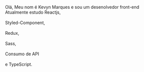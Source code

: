 Olá, 
Meu nom é Kevyn Marques e sou um desenolvedor front-end 
Atualmente estudo Reactjs,
<br><br/> 
 Styled-Component,
 <br><br/>
 Redux, 
<br><br/>
Sass, 
<br><br/>
Consumo de API
<br><br/>
e TypeScript. 
        
 
